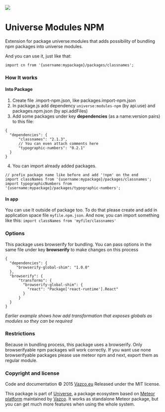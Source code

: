 <a href="http://unicms.io"><img src="http://unicms.io/banners/standalone.png" /></a>
# Universe Modules NPM
Extension for package universe:modules that adds possibility of bundling npm packages into universe modules. 

And you can use it, just like that:
```
import cn from '{username:mypackage}/packages/classnames';
```

### How It works

#### Into Package
1. Create file <name>.import-npm.json, like packages.import-npm.json
2. In package.js add dependency `universe:modules-npm` (by api.use) and packages.npm.json (by api.addFiles)
3. Add some packages under key **dependencies** (as a name:version pairs) to this file:

```
{
  "dependencies": {
      "classnames": "2.1.3",
      // You can even attach comments here
      "typographic-numbers": "0.2.1"
  }
}
```

4. You can import already added packages.

```
// prefix package name like before and add '!npm' on the end
import classNames from '{username:mypackage}/packages/classnames';
import typographicNumbers from '{username:mypackage}/packages/typographic-numbers';
```

#### In app
You can use It outside of package too.
To do that please create and add in application space file `myfile.npm.json`.
And now, you can import something like this: `import classNames from 'myfile/classnames'`

### Options
This package uses browserify for bundling.
You can pass options in the same file under key **browserify** to make changes on this process

```
{
  "dependencies": {
     "browserify-global-shim": "1.0.0"
  },
  "browserify": {
      "transforms": {
        "browserify-global-shim": {
          "react": "Package['react-runtime'].React"
        }
      }
  }
}
```

*Earlier example shows how add transformation that exposes globals as modules so they can be required*

### Restrictions
Because in bundling process, this package uses a browserify. Only browserifyable npm packages will work correctly. If you want use none browserifyable packages please use meteor npm and next,  export them as regular module. 

### Copyright and license

Code and documentation &copy; 2015 [Vazco.eu](http://vazco.eu)
Released under the MIT license. 

This package is part of [Universe](http://unicms.io), a package ecosystem based on [Meteor platform](http://meteor.com) maintained by [Vazco](http://www.vazco.eu).
It works as standalone Meteor package, but you can get much more features when using the whole system.   
